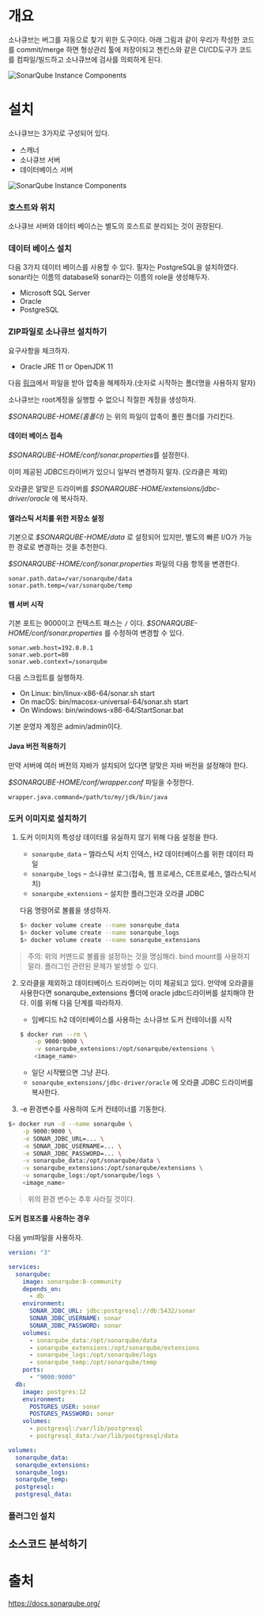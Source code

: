 # 개요

소나큐브는 버그를 자동으로 찾기 위한 도구이다. 아래 그림과 같이 우리가 작성한 코드를 commit/merge 하면 형상관리 툴에 저장이되고 젠킨스와 같은 CI/CD도구가 코드를 컴파일/빌드하고 소나큐브에 검사를 의뢰하게 된다. 

![SonarQube Instance Components](../assets/images/post/sonar-qube/dev-cycle.png)

# 설치

소나큐브는 3가지로 구성되어 있다. 

* 스캐너
* 소나큐브 서버
* 데이터베이스 서버

![SonarQube Instance Components](../assets/images/post/sonar-qube/SQ-instance-components.png)

### 호스트와 위치

소나큐브 서버와 데이터 베이스는 별도의 호스트로 분리되는 것이 권장된다. 

### 데이터 베이스 설치

다음 3가지 데이터 베이스를 사용할 수 있다. 필자는 PostgreSQL을 설치하였다. sonar라는 이름의 database와 sonar라는 이름의 role을 생성해두자.

* Microsoft SQL Server
* Oracle
* PostgreSQL

### ZIP파일로 소나큐브 설치하기

요구사항을 체크하자.

* Oracle JRE 11 or OpenJDK 11

다음 [링크](https://www.sonarqube.org/success-download-community-edition/)에서 파일을 받아 압축을 해제하자.(숫자로 시작하는 폴더명을 사용하지 말자)

소나큐브는 root계정을 실행할 수 없으니 적절한 계정을 생성하자.

*$SONARQUBE-HOME(홈폴더)* 는 위의 파일이 압축이 풀린 폴더를 가리킨다.

#### 데이터 베이스 접속

*$SONARQUBE-HOME/conf/sonar.properties*를 설정한다. 

이미 제공된 JDBC드라이버가 있으니 일부러 변경하지 말자. (오라클은 제외)

오라클은 알맞은 드라이버를 *$SONARQUBE-HOME/extensions/jdbc-driver/oracle* 에 복사하자.

#### 엘라스틱 서치를 위한 저장소 설정

기본으로 *$SONARQUBE-HOME/data* 로 설정되어 있지만, 별도의 빠른 I/O가 가능한 경로로 변경하는 것을 추천한다. 

*$SONARQUBE-HOME/conf/sonar.properties* 파일의 다음 항목을 변경한다. 

```
sonar.path.data=/var/sonarqube/data
sonar.path.temp=/var/sonarqube/temp
```

#### 웹 서버 시작

기본 포트는 9000이고 컨텍스트 패스는 `/` 이다. *$SONARQUBE-HOME/conf/sonar.properties* 를 수정하여 변경할 수 있다. 

```
sonar.web.host=192.0.0.1
sonar.web.port=80
sonar.web.context=/sonarqube
```

다음 스크립트를 실행하자. 

* On Linux: bin/linux-x86-64/sonar.sh start
* On macOS: bin/macosx-universal-64/sonar.sh start
* On Windows: bin/windows-x86-64/StartSonar.bat

기본 운영자 계정은 admin/admin이다.

#### Java 버전 적용하기

만약 서버에 여러 버전의 자바가 설치되어 있다면 알맞은 자바 버전을 설정해야 한다. 

*$SONARQUBE-HOME/conf/wrapper.conf* 파일을 수정한다. 

```
wrapper.java.command=/path/to/my/jdk/bin/java
```

### 도커 이미지로 설치하기

1. 도커 이미지의 특성상 데이터를 유실하지 않기 위해 다음 설정을 한다. 

   * `sonarqube_data` – 엘라스틱 서치 인덱스, H2 데이터베이스를 위한 데이터 파일
   * `sonarqube_logs` – 소나큐브 로그(접속, 웹 프로세스, CE프로세스, 엘라스틱서치)
   * `sonarqube_extensions` – 설치한 플러그인과 오라클 JDBC

   다음 명령어로 볼륨을 생성하자.

   ```bash
   $> docker volume create --name sonarqube_data
   $> docker volume create --name sonarqube_logs
   $> docker volume create --name sonarqube_extensions
   ```

> 주의: 위의 커맨드로 볼륨을 설정하는 것을 명심해라. bind mount를 사용하지 말라. 플러그인 관련된 문제가 발생할 수 있다.

2. 오라클을 제외하고 데이터베이스 드라이버는 이미 제공되고 있다. 만약에 오라클을 사용한다면 sonarqube_extensions 폴더에 oracle jdbc드라이버를 설치해야 한다. 이를 위해 다음 단계를 따라하자. 

   * 임베디드 h2 데이터베이스를 사용하는 소나큐브 도커 컨테이너를 시작

   ```bash
   $ docker run --rm \
       -p 9000:9000 \
       -v sonarqube_extensions:/opt/sonarqube/extensions \
       <image_name>
   ```

   * 일단 시작뙜으면 그냥 끈다.
   * `sonarqube_extensions/jdbc-driver/oracle` 에 오라클 JDBC 드라이버를 복사한다.

3. -e 환경변수를 사용하여 도커 컨테이너를 기동한다. 

```bash
$> docker run -d --name sonarqube \
    -p 9000:9000 \
    -e SONAR_JDBC_URL=... \
    -e SONAR_JDBC_USERNAME=... \
    -e SONAR_JDBC_PASSWORD=... \
    -v sonarqube_data:/opt/sonarqube/data \
    -v sonarqube_extensions:/opt/sonarqube/extensions \
    -v sonarqube_logs:/opt/sonarqube/logs \
    <image_name>
```

> 위의 환경 변수는 추후 사라질 것이다. 

#### 도커 컴포즈를 사용하는 경우

다음 yml파일을 사용하자. 

```yaml
version: "3"

services:
  sonarqube:
    image: sonarqube:8-community
    depends_on:
      - db
    environment:
      SONAR_JDBC_URL: jdbc:postgresql://db:5432/sonar
      SONAR_JDBC_USERNAME: sonar
      SONAR_JDBC_PASSWORD: sonar
    volumes:
      - sonarqube_data:/opt/sonarqube/data
      - sonarqube_extensions:/opt/sonarqube/extensions
      - sonarqube_logs:/opt/sonarqube/logs
      - sonarqube_temp:/opt/sonarqube/temp
    ports:
      - "9000:9000"
  db:
    image: postgres:12
    environment:
      POSTGRES_USER: sonar
      POSTGRES_PASSWORD: sonar
    volumes:
      - postgresql:/var/lib/postgresql
      - postgresql_data:/var/lib/postgresql/data

volumes:
  sonarqube_data:
  sonarqube_extensions:
  sonarqube_logs:
  sonarqube_temp:
  postgresql:
  postgresql_data:
```

### 플러그인 설치

## 소스코드 분석하기



# 출처

https://docs.sonarqube.org/